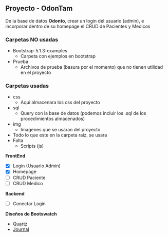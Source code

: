 ## Proyecto - OdonTam

De la base de datos **Odonto**, crear un login del usuario (admin), e incorporar dentro de su homepage el CRUD de Pacientes y Medicos

### **Carpetas NO usadas**
- Bootstrap-5.1.3-examples
  - Carpeta con ejemplos en bootstrap
- Prueba
  - Archivos de prueba (basura por el momento) que no tienen utilidad en el proyecto


### **Carpetas usadas**

- css
  - Aqui almacenara los css del proyecto
- sql
  - Query con la base de datos (podemos incluir los .sql de los procedimientos almacenados)
- img
  - Imagenes que se usaran del proyecto 
- Todo lo que este en la carpeta raiz, se usara
- Falta
  - Scripts (js)

**FrontEnd**

- [X] Login (Usuario Admin)
- [X] Homepage
- [ ] CRUD Paciente
- [ ] CRUD Medico

**Backend**
- [ ] Conectar Login

**Diseños de Bootswatch**

- [Quartz](https://bootswatch.com/quartz/)
- [Journal](https://bootswatch.com/journal/)